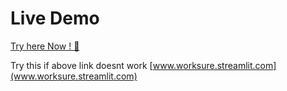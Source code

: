 # Live Demo

[Try here Now ! 🚀](www.worksure.streamlit.com)

Try this if above link doesnt work [www.worksure.streamlit.com](www.worksure.streamlit.com)